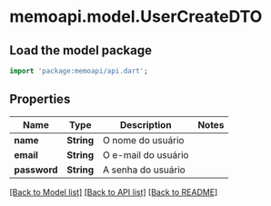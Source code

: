 # memoapi.model.UserCreateDTO

## Load the model package
```dart
import 'package:memoapi/api.dart';
```

## Properties
Name | Type | Description | Notes
------------ | ------------- | ------------- | -------------
**name** | **String** | O nome do usuário | 
**email** | **String** | O e-mail do usuário | 
**password** | **String** | A senha do usuário | 

[[Back to Model list]](../README.md#documentation-for-models) [[Back to API list]](../README.md#documentation-for-api-endpoints) [[Back to README]](../README.md)


